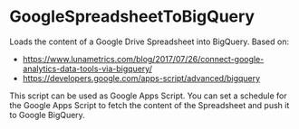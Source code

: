 # GoogleSpreadsheetToBigQuery

Loads the content of a Google Drive Spreadsheet into BigQuery.
Based on:
- https://www.lunametrics.com/blog/2017/07/26/connect-google-analytics-data-tools-via-bigquery/
- https://developers.google.com/apps-script/advanced/bigquery

This script can be used as Google Apps Script. You can set a schedule for the Google Apps Script to fetch the content of the Spreadsheet and push it to Google BigQuery.